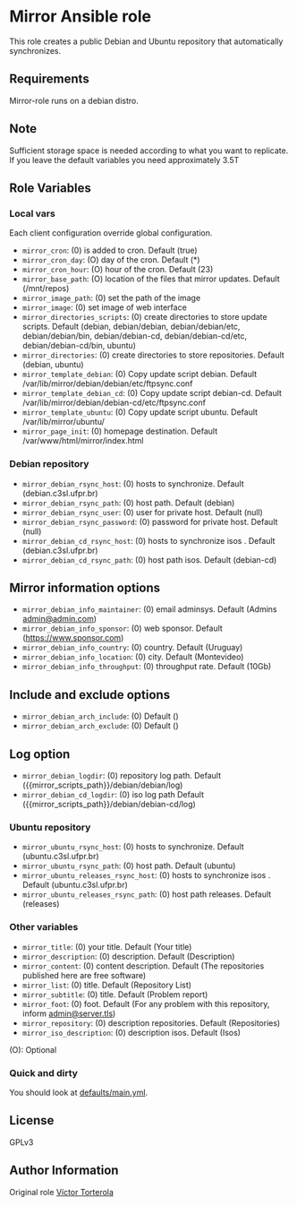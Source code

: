 Mirror Ansible role
============================

This role creates a public Debian and Ubuntu repository that automatically synchronizes.

Requirements
------------

Mirror-role runs on a debian distro.

Note
----

Sufficient storage space is needed according to what you want to replicate. If you leave the default variables you need approximately 3.5T

Role Variables
--------------


### Local vars

Each client configuration override global configuration.
- `mirror_cron`: (0) is added to cron. Default (true)
- `mirror_cron_day`: (O) day of the cron. Default (*)
- `mirror_cron_hour`: (O) hour of the cron. Default (23)
- `mirror_base_path`: (O) location of the files that mirror updates. Default (/mnt/repos)
- `mirror_image_path`: (0) set the path of the image
- `mirror_image`: (0) set image of web interface
- `mirror_directories_scripts`: (0) create directories to store update scripts. Default (debian,
   debian/debian, debian/debian/etc, debian/debian/bin, debian/debian-cd, debian/debian-cd/etc,
   debian/debian-cd/bin, ubuntu)
- `mirror_directories`: (0) create directories to store repositories. Default (debian, ubuntu)
- `mirror_template_debian`: (0) Copy update script debian. Default /var/lib/mirror/debian/debian/etc/ftpsync.conf
- `mirror_template_debian_cd`: (0) Copy update script debian-cd. Default /var/lib/mirror/debian/debian-cd/etc/ftpsync.conf
- `mirror_template_ubuntu`: (0) Copy update script ubuntu. Default /var/lib/mirror/ubuntu/
- `mirror_page_init`: (0) homepage destination. Default /var/www/html/mirror/index.html

### Debian repository
- `mirror_debian_rsync_host`: (0) hosts to synchronize. Default (debian.c3sl.ufpr.br)
- `mirror_debian_rsync_path`: (0) host path. Default (debian)
- `mirror_debian_rsync_user`: (0) user for private host. Default (null)
- `mirror_debian_rsync_password`: (0) password for private host. Default (null)
- `mirror_debian_cd_rsync_host`: (0) hosts to synchronize isos . Default (debian.c3sl.ufpr.br)
- `mirror_debian_cd_rsync_path`: (0) host path isos. Default (debian-cd)

## Mirror information options
- `mirror_debian_info_maintainer`: (0) email adminsys. Default (Admins <admin@admin.com>)
- `mirror_debian_info_sponsor`: (0) web sponsor. Default (<https://www.sponsor.com>)
- `mirror_debian_info_country`: (0) country. Default (Uruguay)
- `mirror_debian_info_location`: (0) city. Default (Montevideo)
- `mirror_debian_info_throughput`: (0) throughput rate. Default (10Gb)

## Include and exclude options
- `mirror_debian_arch_include`: (0) Default ()
- `mirror_debian_arch_exclude`: (0) Default ()

## Log option
- `mirror_debian_logdir`: (0) repository log path. Default ({{mirror_scripts_path}}/debian/debian/log)
- `mirror_debian_cd_logdir`: (0) iso log path Default ({{mirror_scripts_path}}/debian/debian-cd/log)

### Ubuntu repository
- `mirror_ubuntu_rsync_host`: (0) hosts to synchronize. Default (ubuntu.c3sl.ufpr.br)
- `mirror_ubuntu_rsync_path`: (0) host path. Default (ubuntu)
- `mirror_ubuntu_releases_rsync_host`: (0) hosts to synchronize isos . Default (ubuntu.c3sl.ufpr.br)
- `mirror_ubuntu_releases_rsync_path`: (0) host path releases. Default (releases)


### Other variables
- `mirror_title`: (0) your title. Default (Your title)
- `mirror_description`: (0) description. Default (Description)
- `mirror_content`: (0) content description. Default (The repositories published here are free software)
- `mirror_list`: (0) title. Default (Repository List)
- `mirror_subtitle`: (0) title. Default (Problem report)
- `mirror_foot`: (0) foot. Default (For any problem with this repository, inform admin@server.tls)
- `mirror_repository`: (0) description repositories. Default (Repositories)
- `mirror_iso_description`: (0) description isos. Default (Isos)

(O): Optional


### Quick and dirty

You should look at [defaults/main.yml](defaults/main.yml).


License
-------

GPLv3

Author Information
------------------

Original role [Víctor Torterola](https://github.com/UdelaRInterior)
